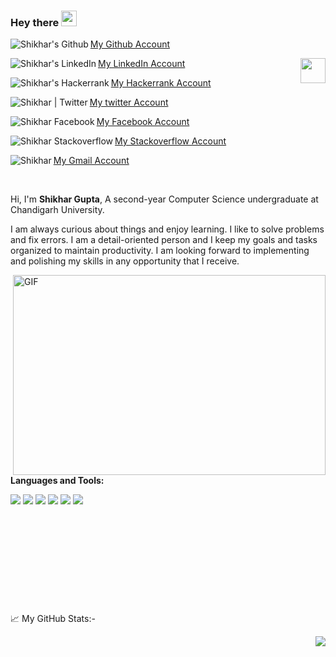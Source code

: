 ### Hey there <img src="https://media.giphy.com/media/hvRJCLFzcasrR4ia7z/giphy.gif" width="25px">
<a href="https://github.com/shikhar321" >My Github Account
  <img align="left" alt="Shikhar's Github" src="https://img.shields.io/badge/GitHub-100000?style=for-the-badge&logo=github&logoColor=white" />
</a>


  <img align="right" img height="40" src="https://visitor-badge.glitch.me/badge?page_id=shikhar321.shikhar321" />

<a href="https://www.linkedin.com/in/shikhar-gupta-18aa23204/"> My LinkedIn Account
  <img align="left" alt="Shikhar's LinkedIn" src="https://img.shields.io/badge/LinkedIn-0077B5?style=for-the-badge&logo=linkedin&logoColor=white" />
</a>

<a href="https://www.hackerrank.com/shikhar321"> My Hackerrank Account
  <img align="left" alt="Shikhar's Hackerrank" src="https://img.shields.io/badge/-Hackerrank-2EC866?style=for-the-badge&logo=HackerRank&logoColor=white"/>
</a>

<a href="https://twitter.com/Shikhar18991282"> My twitter Account
  <img align="left" alt="Shikhar | Twitter" src="https://img.shields.io/badge/Twitter-1DA1F2?style=for-the-badge&logo=twitter&logoColor=white" />
</a>

<a href="https://www.facebook.com/shikhar.gupta.900388/"> My Facebook Account
  <img align="left" alt="Shikhar Facebook" src="https://img.shields.io/badge/Facebook-%231877F2.svg?style=for-the-badge&logo=Facebook&logoColor=white" />
</a>

<a href="https://stackoverflow.com/users/14892101/shikhar-gupta"> My Stackoverflow Account
  <img align="left" alt="Shikhar Stackoverflow" src="https://img.shields.io/badge/Stack_Overflow-FE7A16?style=for-the-badge&logo=stack-overflow&logoColor=white" />
</a>

<a href = "mailto: guptashikhar@gmail.com"> My Gmail Account
<img align="left" alt="Shikhar " src="https://img.shields.io/badge/Gmail-D14836?style=for-the-badge&logo=gmail&logoColor=whitee" />
</a>

<br />

Hi, I'm **Shikhar Gupta**, A second-year Computer Science undergraduate at Chandigarh University.

I am always curious about things and enjoy learning. I like to solve problems and fix errors. I am a detail-oriented person and I keep my goals and tasks organized to maintain productivity. I am looking forward to implementing and polishing my skills in any opportunity that I receive.


  <img align="right" alt="GIF" src="https://github.com/abhisheknaiidu/abhisheknaiidu/blob/master/code.gif?raw=true" width="500" height="320" />
  

**Languages and Tools:**  

<code><img src="https://img.shields.io/badge/c-%2300599C.svg?style=for-the-badge&logo=c&logoColor=white"></code>
<code><img src="https://img.shields.io/badge/c++-%2300599C.svg?style=for-the-badge&logo=c%2B%2B&ogoColor=white"></code>
<code><img src="https://img.shields.io/badge/html5-%23E34F26.svg?style=for-the-badge&logo=html5&logoColor=white"></code>
<code><img src="https://img.shields.io/badge/git-%23F05033.svg?style=for-the-badge&logo=git&logoColor=white"></code>
<code><img src="https://img.shields.io/badge/Microsoft_Excel-217346?style=for-the-badge&logo=microsoft-excel&logoColor=white"></code>
<code><img src="https://img.shields.io/badge/Microsoft_Word-2B579A?style=for-the-badge&logo=microsoft-word&logoColor=white"></code>
<br>
<br>
<br>
<br>
<br>
<br>
<br>
<br>
<br>
<br>
<br>
📈 My GitHub Stats:-

<img align="left" img height="10" src="https://github-readme-stats.vercel.app/api?username=shikhar321&show_icons=true&theme=gotham" /> <img align="right" src="https://github-readme-stats.vercel.app/api/top-langs/?username=shikhar321&hide=TeX&layout=compact" />
